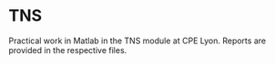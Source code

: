 # TNS

Practical work in Matlab in the TNS module at CPE Lyon. Reports are provided in the respective files.
